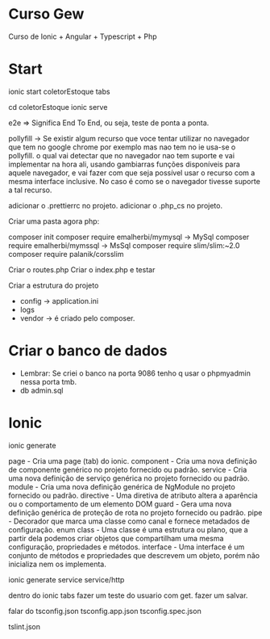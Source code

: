 # Curso Gew

Curso de Ionic + Angular + Typescript + Php

# Start

ionic start coletorEstoque tabs

cd coletorEstoque
ionic serve

e2e => Significa End To End, ou seja, teste de ponta a ponta.

pollyfill -> Se existir algum recurso que voce tentar utilizar no navegador que tem no google chrome por exemplo mas nao tem no ie usa-se o pollyfill. o qual vai detectar que no navegador nao tem suporte e vai implementar na hora ali, usando gambiarras funções disponíveis para aquele navegador, e vai fazer com que seja possível usar o recurso com a mesma interface inclusive. No caso é como se o navegador tivesse suporte a tal recurso.

adicionar o .prettierrc no projeto.
adicionar o .php_cs no projeto.

Criar uma pasta agora php:

composer init
composer require emalherbi/mymysql -> MySql
composer require emalherbi/mymssql -> MsSql
composer require slim/slim:~2.0
composer require palanik/corsslim

Criar o routes.php
Criar o index.php e testar

Criar a estrutura do projeto

- config -> application.ini
- logs
- vendor -> é criado pelo composer.

# Criar o banco de dados

- Lembrar: Se criei o banco na porta 9086 tenho q usar o phpmyadmin nessa porta tmb.
- db admin.sql

# Ionic

ionic generate

page - Cria uma page (tab) do ionic.
component - Cria uma nova definição de componente genérico no projeto fornecido ou padrão.
service - Cria uma nova definição de serviço genérica no projeto fornecido ou padrão.
module - Cria uma nova definição genérica de NgModule no projeto fornecido ou padrão.
directive - Uma diretiva de atributo altera a aparência ou o comportamento de um elemento DOM
guard - Gera uma nova definição genérica de proteção de rota no projeto fornecido ou padrão.
pipe - Decorador que marca uma classe como canal e fornece metadados de configuração.
enum
class - Uma classe é uma estrutura ou plano, que a partir dela podemos criar objetos que compartilham uma mesma configuração, propriedades e métodos.
interface - Uma interface é um conjunto de métodos e propriedades que descrevem um objeto, porém não inicializa nem os implementa.

ionic generate service
service/http

dentro do ionic tabs fazer um teste do usuario com get.
fazer um salvar.

falar do
tsconfig.json
tsconfig.app.json
tsconfig.spec.json

tslint.json
